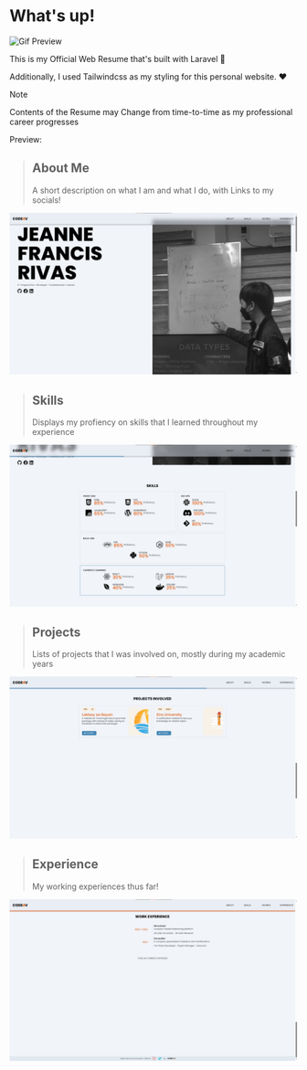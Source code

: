 # What's up!

![Gif Preview](/public/assets/README_GIF.gif)

This is my Official Web Resume that's built with Laravel :raised_hands:

Additionally, I used Tailwindcss as my styling for this personal website. :heart:

> [!NOTE]
> Contents of the Resume may Change from time-to-time as my professional career progresses

Preview: 

> ## About Me
> A short description on what I am and what I do, with Links to my socials! 

![About Me Part of the Resume](/public/assets/README_ABOUT.jpg)

> ## Skills 
> Displays my profiency on skills that I learned throughout my experience

![Skills Part of the Resume](/public/assets/README_SKILLS.jpg)

> ## Projects
> Lists of projects that I was involved on, mostly during my academic years 

![Project Part of the Resume](/public/assets/README_WORKS.jpg)

> ## Experience
> My working experiences thus far! 

![Experience Part of the Resume](/public/assets/README_EXPERIENCE.jpg)


